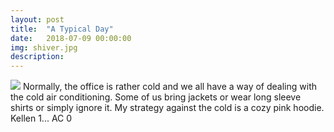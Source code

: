 ```yaml
---
layout: post
title:  "A Typical Day"
date:   2018-07-09 00:00:00
img: shiver.jpg
description:
---
```

![](shiver.jpg)
Normally, the office is rather cold and we all have a way of dealing with the cold air conditioning.
Some of us bring jackets or wear long sleeve shirts or simply ignore it. My strategy against the cold is a cozy pink hoodie. Kellen 1... AC 0
